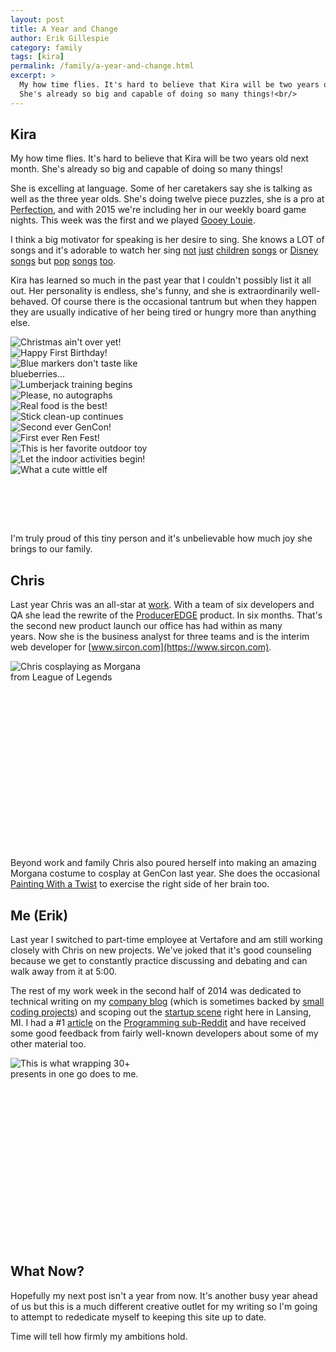 ```yaml
---
layout: post
title: A Year and Change
author: Erik Gillespie
category: family
tags: [kira]
permalink: /family/a-year-and-change.html
excerpt: >
  My how time flies. It's hard to believe that Kira will be two years old next month.
  She's already so big and capable of doing so many things!<br/>
---
```


## Kira

My how time flies. It's hard to believe that Kira will be two years old next month. She's already so big and capable of doing so many things!

She is excelling at language. Some of her caretakers say she is talking as well as the three year olds. She's doing twelve piece puzzles, she is a pro at [Perfection](http://en.wikipedia.org/wiki/Perfection_(board_game)), and with 2015 we're including her in our weekly board game nights. This week was the first and we played [Gooey Louie](http://www.gooeylouiegame.com).

I think a big motivator for speaking is her desire to sing. She knows a LOT of songs and it's adorable to watch her sing [not](https://www.youtube.com/watch?v=mNuocyhnJtQ) [just](https://www.youtube.com/watch?v=0IvC6fZYGMM) [children](https://www.youtube.com/watch?v=j_BLnZHENoM) [songs](https://www.youtube.com/watch?v=WFBXhCYrqv4) or [Disney](https://www.youtube.com/watch?v=L0MK7qz13bU) [songs](https://www.youtube.com/watch?v=nPImqZo0D74) but [pop](https://www.youtube.com/watch?v=7PCkvCPvDXk) [songs](https://www.youtube.com/watch?v=nfWlot6h_JM) [too](https://www.youtube.com/watch?v=PIh2xe4jnpk).

Kira has learned so much in the past year that I couldn't possibly list it all out. Her personality is endless, she's funny, and she is extraordinarily well-behaved. Of course there is the occasional tantrum but when they happen they are usually indicative of her being tired or hungry more than anything else.

<div class="gala" style="width:225px; height:300px">
  <img src="/img/kira-2014-01.jpg" alt="Christmas ain't over yet!"/>
  <img src="/img/kira-2014-02.jpg" alt="Happy First Birthday!"/>
  <img src="/img/kira-2014-03.jpg" alt="Blue markers don't taste like blueberries..."/>
  <img src="/img/kira-2014-04.jpg" alt="Lumberjack training begins"/>
  <img src="/img/kira-2014-05.jpg" alt="Please, no autographs"/>
  <img src="/img/kira-2014-06.jpg" alt="Real food is the best!"/>
  <img src="/img/kira-2014-07.jpg" alt="Stick clean-up continues"/>
  <img src="/img/kira-2014-08.jpg" alt="Second ever GenCon!"/>
  <img src="/img/kira-2014-09.jpg" alt="First ever Ren Fest!"/>
  <img src="/img/kira-2014-10.jpg" alt="This is her favorite outdoor toy"/>
  <img src="/img/kira-2014-11.jpg" alt="Let the indoor activities begin!"/>
  <img src="/img/kira-2014-12.jpg" alt="What a cute wittle elf"/>
</div>

I'm truly proud of this tiny person and it's unbelievable how much joy she brings to our family.

## Chris

Last year Chris was an all-star at [work](http://www.vertafore.com). With a team of six developers and QA she lead the rewrite of the [ProducerEDGE](https://www.sircon.com/produceredge/) product. In six months. That's the second new product launch our office has had within as many years. Now she is the business analyst for three teams and is the interim web developer for [www.sircon.com](https://www.sircon.com).

<div class="gala" style="width:225px; height:300px">
  <img src="/img/morgana-chris-gencon-2014.jpg" alt="Chris cosplaying as Morgana from League of Legends"/>
</div>

Beyond work and family Chris also poured herself into making an amazing Morgana costume to cosplay at GenCon last year. She does the occasional [Painting With a Twist](http://www.paintingwithatwist.com/lansing/) to exercise the right side of her brain too.

## Me (Erik)

Last year I switched to part-time employee at Vertafore and am still working closely with Chris on new projects. We've joked that it's good counseling because we get to constantly practice discussing and debating and can walk away from it at 5:00.

The rest of my work week in the second half of 2014 was dedicated to technical writing on my [company blog](http://technicalrex.com) (which is sometimes backed by [small coding projects](http://pegger.technicalrex.com)) and scoping out the [startup scene](http://startuplansing.org) right here in Lansing, MI. I had a #1 [article](http://technicalrex.com/2014/07/14/30-days-of-answers-on-stack-overflow/) on the [Programming sub-Reddit](http://www.reddit.com/r/programming/comments/2c59xe/what_i_learned_from_answering_questions_for_30/) and have received some good feedback from fairly well-known developers about some of my other material too.

<div class="gala" style="width:225px; height:300px">
  <img src="/img/erik-derping.jpg" alt="This is what wrapping 30+ presents in one go does to me."/>
</div>

## What Now?

Hopefully my next post isn't a year from now. It's another busy year ahead of us but this is a much different creative outlet for my writing so I'm going to attempt to rededicate myself to keeping this site up to date.

Time will tell how firmly my ambitions hold.
